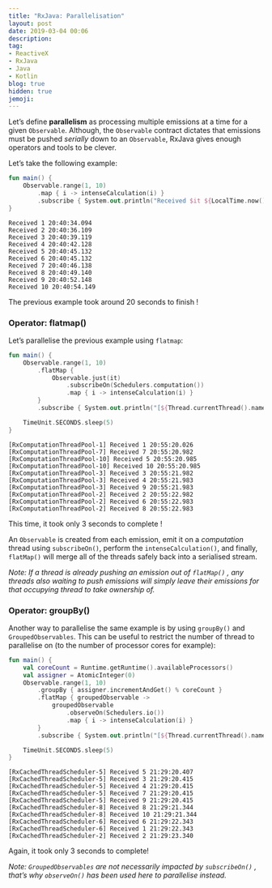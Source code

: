 ```yaml
---
title: "RxJava: Parallelisation"
layout: post
date: 2019-03-04 00:06
description:
tag:
- ReactiveX
- RxJava
- Java
- Kotlin
blog: true
hidden: true
jemoji:
---
```


Let’s define **parallelism** as processing multiple emissions at a time for a given `Observable`. 
Although, the `Observable` contract dictates that emissions must be pushed _serially_ down to an `Observable`, RxJava gives enough operators and tools to be clever. 

Let’s take the following example:
```kotlin
fun main() {
    Observable.range(1, 10)
        .map { i -> intenseCalculation(i) }
        .subscribe { System.out.println("Received $it ${LocalTime.now()}") }
}
```
```
Received 1 20:40:34.094
Received 2 20:40:36.109
Received 3 20:40:39.119
Received 4 20:40:42.128
Received 5 20:40:45.132
Received 6 20:40:45.132
Received 7 20:40:46.138
Received 8 20:40:49.140
Received 9 20:40:52.148
Received 10 20:40:54.149
```
The previous example took around 20 seconds to finish !

### Operator: flatmap()
Let’s parallelise the previous example using `flatmap`:
```kotlin
fun main() {
    Observable.range(1, 10)
        .flatMap {
            Observable.just(it)
                .subscribeOn(Schedulers.computation())
                .map { i -> intenseCalculation(i) }
        }
        .subscribe { System.out.println("[${Thread.currentThread().name}] Received $it ${LocalTime.now()}") }

    TimeUnit.SECONDS.sleep(5)
}
```
```
[RxComputationThreadPool-1] Received 1 20:55:20.026
[RxComputationThreadPool-7] Received 7 20:55:20.982
[RxComputationThreadPool-10] Received 5 20:55:20.985
[RxComputationThreadPool-10] Received 10 20:55:20.985
[RxComputationThreadPool-3] Received 3 20:55:21.982
[RxComputationThreadPool-3] Received 4 20:55:21.983
[RxComputationThreadPool-3] Received 9 20:55:21.983
[RxComputationThreadPool-2] Received 2 20:55:22.982
[RxComputationThreadPool-2] Received 6 20:55:22.983
[RxComputationThreadPool-2] Received 8 20:55:22.983
```
This time, it took only 3 seconds to complete !

An `Observable` is created from each emission, emit it on a _computation_ thread using `subscribeOn()`, perform the `intenseCalculation()`, and finally, `flatMap()` will merge all of the threads safely back into a serialised stream. 

_Note: If a thread is already pushing an emission out of `flatMap()` , any threads also waiting to push emissions will simply leave their emissions for that occupying thread to take ownership of._ 

### Operator: groupBy()
Another way to parallelise the same example is by using `groupBy()` and `GroupedObservables`. This can be useful to restrict the number of thread to parallelise on (to  the number of processor cores for example):
```kotlin
fun main() {
    val coreCount = Runtime.getRuntime().availableProcessors()
    val assigner = AtomicInteger(0)
    Observable.range(1, 10)
        .groupBy { assigner.incrementAndGet() % coreCount }
        .flatMap { groupedObservable ->
            groupedObservable
                .observeOn(Schedulers.io())
                .map { i -> intenseCalculation(i) }
        }
        .subscribe { System.out.println("[${Thread.currentThread().name}] Received $it ${LocalTime.now()}") }

    TimeUnit.SECONDS.sleep(5)
}
```
```
[RxCachedThreadScheduler-5] Received 5 21:29:20.407
[RxCachedThreadScheduler-5] Received 3 21:29:20.415
[RxCachedThreadScheduler-5] Received 4 21:29:20.415
[RxCachedThreadScheduler-5] Received 7 21:29:20.415
[RxCachedThreadScheduler-5] Received 9 21:29:20.415
[RxCachedThreadScheduler-8] Received 8 21:29:21.344
[RxCachedThreadScheduler-8] Received 10 21:29:21.344
[RxCachedThreadScheduler-6] Received 6 21:29:22.343
[RxCachedThreadScheduler-6] Received 1 21:29:22.343
[RxCachedThreadScheduler-2] Received 2 21:29:23.340
```
Again, it took only 3 seconds to complete!

_Note: `GroupedObservables` are not necessarily impacted by `subscribeOn()` , that’s why `observeOn()` has been used here to parallelise instead._
